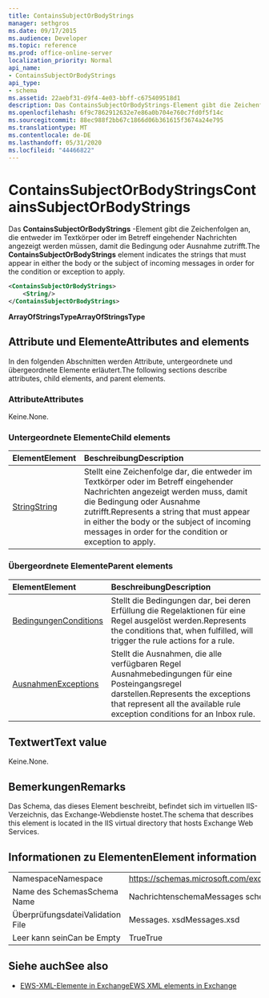 ```yaml
---
title: ContainsSubjectOrBodyStrings
manager: sethgros
ms.date: 09/17/2015
ms.audience: Developer
ms.topic: reference
ms.prod: office-online-server
localization_priority: Normal
api_name:
- ContainsSubjectOrBodyStrings
api_type:
- schema
ms.assetid: 22aebf31-d9f4-4e03-bbff-c675409518d1
description: Das ContainsSubjectOrBodyStrings-Element gibt die Zeichenfolgen an, die entweder im Textkörper oder im Betreff eingehender Nachrichten angezeigt werden müssen, damit die Bedingung oder Ausnahme zutrifft.
ms.openlocfilehash: 6f9c7862912632e7e86a0b704e760c7fd0f5f14c
ms.sourcegitcommit: 88ec988f2bb67c1866d06b361615f3674a24e795
ms.translationtype: MT
ms.contentlocale: de-DE
ms.lasthandoff: 05/31/2020
ms.locfileid: "44466822"
---
```

# <a name="containssubjectorbodystrings"></a><span data-ttu-id="2be9b-103">ContainsSubjectOrBodyStrings</span><span class="sxs-lookup"><span data-stu-id="2be9b-103">ContainsSubjectOrBodyStrings</span></span>

<span data-ttu-id="2be9b-104">Das **ContainsSubjectOrBodyStrings** -Element gibt die Zeichenfolgen an, die entweder im Textkörper oder im Betreff eingehender Nachrichten angezeigt werden müssen, damit die Bedingung oder Ausnahme zutrifft.</span><span class="sxs-lookup"><span data-stu-id="2be9b-104">The **ContainsSubjectOrBodyStrings** element indicates the strings that must appear in either the body or the subject of incoming messages in order for the condition or exception to apply.</span></span> 
  
```XML
<ContainsSubjectOrBodyStrings>
    <String/>
</ContainsSubjectOrBodyStrings>
```

 <span data-ttu-id="2be9b-105">**ArrayOfStringsType**</span><span class="sxs-lookup"><span data-stu-id="2be9b-105">**ArrayOfStringsType**</span></span>
## <a name="attributes-and-elements"></a><span data-ttu-id="2be9b-106">Attribute und Elemente</span><span class="sxs-lookup"><span data-stu-id="2be9b-106">Attributes and elements</span></span>

<span data-ttu-id="2be9b-107">In den folgenden Abschnitten werden Attribute, untergeordnete und übergeordnete Elemente erläutert.</span><span class="sxs-lookup"><span data-stu-id="2be9b-107">The following sections describe attributes, child elements, and parent elements.</span></span>
  
### <a name="attributes"></a><span data-ttu-id="2be9b-108">Attribute</span><span class="sxs-lookup"><span data-stu-id="2be9b-108">Attributes</span></span>

<span data-ttu-id="2be9b-109">Keine.</span><span class="sxs-lookup"><span data-stu-id="2be9b-109">None.</span></span>
  
### <a name="child-elements"></a><span data-ttu-id="2be9b-110">Untergeordnete Elemente</span><span class="sxs-lookup"><span data-stu-id="2be9b-110">Child elements</span></span>

|<span data-ttu-id="2be9b-111">**Element**</span><span class="sxs-lookup"><span data-stu-id="2be9b-111">**Element**</span></span>|<span data-ttu-id="2be9b-112">**Beschreibung**</span><span class="sxs-lookup"><span data-stu-id="2be9b-112">**Description**</span></span>|
|:-----|:-----|
|[<span data-ttu-id="2be9b-113">String</span><span class="sxs-lookup"><span data-stu-id="2be9b-113">String</span></span>](string.md) <br/> |<span data-ttu-id="2be9b-114">Stellt eine Zeichenfolge dar, die entweder im Textkörper oder im Betreff eingehender Nachrichten angezeigt werden muss, damit die Bedingung oder Ausnahme zutrifft.</span><span class="sxs-lookup"><span data-stu-id="2be9b-114">Represents a string that must appear in either the body or the subject of incoming messages in order for the condition or exception to apply.</span></span>  <br/> |
   
### <a name="parent-elements"></a><span data-ttu-id="2be9b-115">Übergeordnete Elemente</span><span class="sxs-lookup"><span data-stu-id="2be9b-115">Parent elements</span></span>

|<span data-ttu-id="2be9b-116">**Element**</span><span class="sxs-lookup"><span data-stu-id="2be9b-116">**Element**</span></span>|<span data-ttu-id="2be9b-117">**Beschreibung**</span><span class="sxs-lookup"><span data-stu-id="2be9b-117">**Description**</span></span>|
|:-----|:-----|
|[<span data-ttu-id="2be9b-118">Bedingungen</span><span class="sxs-lookup"><span data-stu-id="2be9b-118">Conditions</span></span>](conditions.md) <br/> |<span data-ttu-id="2be9b-119">Stellt die Bedingungen dar, bei deren Erfüllung die Regelaktionen für eine Regel ausgelöst werden.</span><span class="sxs-lookup"><span data-stu-id="2be9b-119">Represents the conditions that, when fulfilled, will trigger the rule actions for a rule.</span></span>  <br/> |
|[<span data-ttu-id="2be9b-120">Ausnahmen</span><span class="sxs-lookup"><span data-stu-id="2be9b-120">Exceptions</span></span>](exceptions.md) <br/> |<span data-ttu-id="2be9b-121">Stellt die Ausnahmen, die alle verfügbaren Regel Ausnahmebedingungen für eine Posteingangsregel darstellen.</span><span class="sxs-lookup"><span data-stu-id="2be9b-121">Represents the exceptions that represent all the available rule exception conditions for an Inbox rule.</span></span>  <br/> |
   
## <a name="text-value"></a><span data-ttu-id="2be9b-122">Textwert</span><span class="sxs-lookup"><span data-stu-id="2be9b-122">Text value</span></span>

<span data-ttu-id="2be9b-123">Keine.</span><span class="sxs-lookup"><span data-stu-id="2be9b-123">None.</span></span>
  
## <a name="remarks"></a><span data-ttu-id="2be9b-124">Bemerkungen</span><span class="sxs-lookup"><span data-stu-id="2be9b-124">Remarks</span></span>

<span data-ttu-id="2be9b-125">Das Schema, das dieses Element beschreibt, befindet sich im virtuellen IIS-Verzeichnis, das Exchange-Webdienste hostet.</span><span class="sxs-lookup"><span data-stu-id="2be9b-125">The schema that describes this element is located in the IIS virtual directory that hosts Exchange Web Services.</span></span>
  
## <a name="element-information"></a><span data-ttu-id="2be9b-126">Informationen zu Elementen</span><span class="sxs-lookup"><span data-stu-id="2be9b-126">Element information</span></span>

|||
|:-----|:-----|
|<span data-ttu-id="2be9b-127">Namespace</span><span class="sxs-lookup"><span data-stu-id="2be9b-127">Namespace</span></span>  <br/> |https://schemas.microsoft.com/exchange/services/2006/messages  <br/> |
|<span data-ttu-id="2be9b-128">Name des Schemas</span><span class="sxs-lookup"><span data-stu-id="2be9b-128">Schema Name</span></span>  <br/> |<span data-ttu-id="2be9b-129">Nachrichtenschema</span><span class="sxs-lookup"><span data-stu-id="2be9b-129">Messages schema</span></span>  <br/> |
|<span data-ttu-id="2be9b-130">Überprüfungsdatei</span><span class="sxs-lookup"><span data-stu-id="2be9b-130">Validation File</span></span>  <br/> |<span data-ttu-id="2be9b-131">Messages. xsd</span><span class="sxs-lookup"><span data-stu-id="2be9b-131">Messages.xsd</span></span>  <br/> |
|<span data-ttu-id="2be9b-132">Leer kann sein</span><span class="sxs-lookup"><span data-stu-id="2be9b-132">Can be Empty</span></span>  <br/> |<span data-ttu-id="2be9b-133">True</span><span class="sxs-lookup"><span data-stu-id="2be9b-133">True</span></span>  <br/> |
   
## <a name="see-also"></a><span data-ttu-id="2be9b-134">Siehe auch</span><span class="sxs-lookup"><span data-stu-id="2be9b-134">See also</span></span>



- [<span data-ttu-id="2be9b-135">EWS-XML-Elemente in Exchange</span><span class="sxs-lookup"><span data-stu-id="2be9b-135">EWS XML elements in Exchange</span></span>](ews-xml-elements-in-exchange.md)

